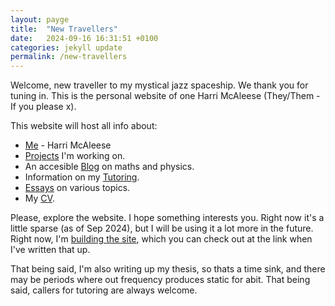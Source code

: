 ```yaml
---
layout: payge
title:  "New Travellers"
date:   2024-09-16 16:31:51 +0100
categories: jekyll update
permalink: /new-travellers
---
```

Welcome, new traveller to my mystical jazz spaceship. We thank you for tuning in. This is the personal website of one Harri McAleese (They/Them - If you please x).

 This website will host all info about:
 - <a href="/about/">Me</a>  - Harri McAleese
 - <a href="/projects/">Projects</a> I'm working on.
 - An accesible <a href="/blog/">Blog</a> on maths and physics.
 - Information on my <a href="/tutoring/">Tutoring</a>.
 - <a href="/recent-mysticisms/">Essays</a>  on various topics.
 - My <a href="/cv/">CV</a>.

Please, explore the website. I hope something interests you. Right now it's a little sparse (as of Sep 2024), but I will be using it a lot more in the future. Right now, I'm <a href="/projects/building-the-site">building the site</a>, which you can check out at the link when I've written that up. 

That being said, I'm also writing up my thesis, so thats a time sink, and there may be periods where out frequency produces static for abit. That being said, callers for tutoring are always welcome. 


